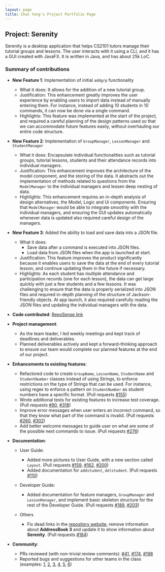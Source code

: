 ```yaml
---
layout: page
title: Chun Yong's Project Portfolio Page
---
```

## Project: Serenity

Serenity is a desktop application that helps CS2101 tutors manage their tutorial groups and lessons. 
The user interacts with it using a CLI, and it has a GUI created with JavaFX. 
It is written in Java, and has about 25k LoC.

### Summary of contributions

* **New Feature 1**: Implementation of initial `addgrp` functionality
  * What it does: It allows for the addition of a new tutorial group.
  * Justification: This enhancement greatly improves the user experience by enabling users to
  import data instead of manually entering them. For instance, instead of adding 10 students in 10 commands,
  it can now be done via a single command.
  * Highlights: This feature was implemented at the start of the project, and required a careful
  planning of the design patterns used so that we can accommodate future features easily,
  without overhauling our entire code structure.
  
* **New Feature 2**: Implementation of `GroupManager`, `LessonManager` and `StudentManager`
  * What it does: Encapsulate individual functionalities such as tutorial groups,
   tutorial lessons, students and their attendance records into individual managers.
  * Justification: This enhancement improves the architecture of the model component, and the 
    storing of the data. It abstracts out the implementation of methods 
    related to questions from the `ModelManager` to the individual managers and lessen deep nesting 
    of data.
  * Highlights: This enhancement requires an in-depth analysis of design alternatives, the Model,
    Logic and Ui components. Ensuring that `ModelManager` would be able to integrate smoothly 
    with the individual managers, and ensuring the GUI updates automatically whenever 
    data is updated also required careful design of the managers.
    
* **New Feature 3**: Added the ability to load and save data into a JSON file.
  * What it does: 
    * Save data after a command is executed into JSON files.
    * Load data from JSON files when the app is launched at start.
    <div style="page-break-after: always;"></div>
  * Justification: This feature improves the product significantly because it enables users 
  to save the data at the end of every tutorial lesson, 
  and continue updating them in the future if necessary.
  * Highlights: As each student has multiple attendance and participation records 
  (one for each lesson), the data can get large quickly with just a few students
   and a few lessons. It was challenging to ensure that the data is properly serialized
  into JSON files and required in-depth planning of the structure of Jackson-friendly objects.
  At app launch, it also required carefully reading the JSON files and
  updating the individual managers with the data.

 * **Code contributed**: [RepoSense link](https://nus-cs2103-ay2021s1.github.io/tp-dashboard/#breakdown=true&search=chunyongg&sort=groupTitle&sortWithin=title&since=2020-08-14&timeframe=commit&mergegroup=&groupSelect=groupByRepos&checkedFileTypes=docs~functional-code~test-code~other)
  
 * **Project management**:
   * As the team leader, I led weekly meetings and kept track of deadlines and deliverables.
   * Planned deliverables actively and kept a forward-thinking approach to ensure our team would complete our
    planned features at the end of our project.
    
 * **Enhancements to existing features**:
   * Refactored code to create `GroupName`, `LessonName`, `StudentName` and `StudentNumber` classes 
   instead of using Strings, to enforce restrictions on the type of Strings that can be used. 
   For instance, using regex to enforce a pattern on `StudentNumber` as student numbers 
   have a specific format.
    (Pull requests [\#155](https://github.com/AY2021S1-CS2103T-W12-4/tp/pull/155))
   * Wrote additional tests for existing features to increase test coverage.
    (Pull requests [\#90](https://github.com/AY2021S1-CS2103T-W12-4/tp/pull/90), 
        [\#318](https://github.com/AY2021S1-CS2103T-W12-4/tp/pull/318))
   * Improve error messages when user enters an incorrect command, 
  so that they know what part of the command is invalid.
    (Pull requests [\#260](https://github.com/AY2021S1-CS2103T-W12-4/tp/pull/260), 
        [\#302](https://github.com/AY2021S1-CS2103T-W12-4/tp/pull/302))  
   * Add better welcome messages to guide user on what are some of the possible 
   next commands to issue.
    (Pull requests [\#276](https://github.com/AY2021S1-CS2103T-W12-4/tp/pull/276)) 
      
 * **Documentation**:
   * User Guide:
        * Added more pictures to User Guide, with a new section called `Layout`.
        (Pull requests [\#159](https://github.com/AY2021S1-CS2103T-W12-4/tp/pull/159),
        [\#162](https://github.com/AY2021S1-CS2103T-W12-4/tp/pull/162),
        [\#200](https://github.com/AY2021S1-CS2103T-W12-4/tp/pull/200)) 
        * Added documentation for `addstudent`, `delstudent`.
        (Pull requests [\#110](https://github.com/AY2021S1-CS2103T-W12-4/tp/pull/110)) 
        
   * Developer Guide:
        * Added documentation for feature managers, `GroupManager` and `LessonManager`,
        and implement basic skeleton structure for the rest of the Developer Guide.
        (Pull requests [\#189](https://github.com/AY2021S1-CS2103T-W12-4/tp/pull/189),
         [\#203](https://github.com/AY2021S1-CS2103T-W12-4/tp/pull/203))
                
   * Others
        * Fix dead links in the [repository website](https://ay2021s1-cs2103t-w12-4.github.io/tp), remove information about **AddressBook 3**
        and update it to show information about **Serenity**.
         (Pull requests [\#184](https://github.com/AY2021S1-CS2103T-W12-4/tp/pull/184)) 
         
* **Community**:
  * PRs reviewed (with non-trivial review comments): 
    [\#41](https://github.com/AY2021S1-CS2103T-W12-4/tp/pull/41), 
    [\#174](https://github.com/AY2021S1-CS2103T-W12-4/tp/pull/174), 
    [\#198](https://github.com/AY2021S1-CS2103T-W12-4/tp/pull/198)
  * Reported bugs and suggestions for other teams in the class (examples: 
    [1](https://github.com/AY2021S1-CS2103T-T12-4/tp/issues/143),
    [2](https://github.com/AY2021S1-CS2103T-T12-4/tp/issues/144), 
    [3](https://github.com/AY2021S1-CS2103T-T12-4/tp/issues/145),
    [4](https://github.com/AY2021S1-CS2103T-T12-4/tp/issues/146),
    [5](https://github.com/AY2021S1-CS2103T-T12-4/tp/issues/147),
    [6](https://github.com/AY2021S1-CS2103T-W13-3/tp/issues/148))
